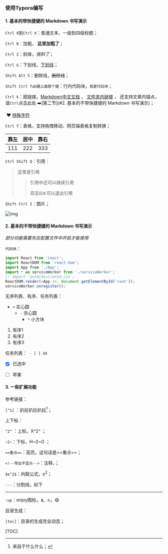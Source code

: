 ### 使用Typora编写
#### 1. 基本的带快捷键的 Markdown 书写演示

`Ctrl 0`到`Ctrl 4`：普通文本、一级到四级标题；

`Ctrl B`：加粗， **这里加粗了**；

`Ctrl I`：斜体，*我斜了*；

`Ctrl U`：下划线，<u>下划线</u>；

`Shift Alt 5`：删除线，~~删除线~~；

`Shift Ctrl Tab键上面那个键`：行内代码块，`我是代码块`；

`Ctrl k`：超链接，[Markdown中文文档](https://markdown-zh.readthedocs.io/en/latest/) ， [文件夹内链接](./Untitled.md)  ， 还支持文章内锚点，请`Ctrl`点击此处 :arrow_right:[第二节](#2. 基本的不带快捷键的 Markdown 书写演示)；

​				&hearts;  [特殊字符](https://blog.csdn.net/vola9527/article/details/69948411)

`Ctrl T`：表格，支持拖拽移动、网页端表格复制转换；

| 靠左 | 居中 | 靠右 |
| ---- | :--: | ---: |
| 111  | 222  |  333 |

`Ctrl Shift Q`：引用：

> 这里是引用
>
> > 引用中还可以继续引用
> >
> > 双击`回车`可以退出引用

`Shift Ctrl I`：图片；

![img](C:\Users\Administrator\Downloads\backgroud.jpg)



#### 2. 基本的不带快捷键的 Markdown 书写演示

*部分功能需要先在配置文件中开启才能使用*

`代码块`：

```javascript
import React from 'react';
import ReactDOM from 'react-dom';
import App from './App';
import * as serviceWorker from './serviceWorker';
// import 'antd/dist/antd.css';
ReactDOM.render(<App />, document.getElementById('root')); 
serviceWorker.unregister();
```

无序列表、有序、任务列表：

+ `+` 实心圆
  - `-` 空心圆
    * `*` 小方块

1. 有序1
2. 有序2
3. 有序3

任务列表：` - [ ] XX`

- [x] 已选中

- [ ] 苹果

#### 3. 一些扩展功能

参考链接：

`[^1]` ：扒拉扒拉扒拉[^1]；

[^1]: 来自于什么什么；

上下标：

`^2^` ：上标，X^2^ ；

`~2~`：下标，H~2~O ；

`==重点==`：高亮，这句话是==重点==；

`<!--导出不显示-->`：注释，<!--这里是注释-->；

`$e^2$`：内联公式，$e^2$；

`---`：分割线，如下

---

`:up`：enjoy图标，:arrow_double_up:，:top:，:smile:

目录生成：

`[toc]`：目录的生成完全动态；

[TOC]





